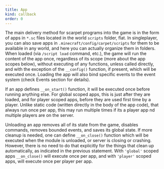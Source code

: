 ```yaml
---
title: App
kind: callback
order: 0
---
```


The main delivery method for scarpet programs into the game is in the form of
apps in `*.sc` files located in the world `scripts` folder, flat. In
singleplayer, you can also save apps in `.minecraft/config/carpet/scripts` for
them to be available in any world, and here you can actually organize them in
folders. When loaded (via `/script load` command, etc.), the game will run the
content of the app once, regardless of its scope (more about the app scopes
below), without executing of any functions, unless called directly, and with the
exception of the `__config()` function, if present, which will be executed once.
Loading the app will also bind specific events to the event system (check Events
section for details).

If an app defines `__on_start()` function, it will be executed once before
running anything else. For global scoped apps, this is just after they are
loaded, and for player scoped apps, before they are used first time by a player.
Unlike static code (written directly in the body of the app code), that always
run once per app, this may run multiple times if its a player app nd multiple
players are on the server.

Unloading an app removes all of its state from the game, disables commands,
removes bounded events, and saves its global state. If more cleanup is needed,
one can define `__on_close()` function which will be executed when the module is
unloaded, or server is closing or crashing. However, there is no need to do that
explicitly for the things that clean up automatically, as indicated in the
previous statement. With `'global'` scoped apps `__on_close()` will execute once
per app, and with `'player'` scoped apps, will execute once per player per app.
